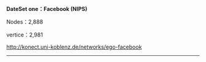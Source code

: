 **DateSet one：Facebook (NIPS)**


Nodes：2,888 


vertice：2,981 

http://konect.uni-koblenz.de/networks/ego-facebook
***
